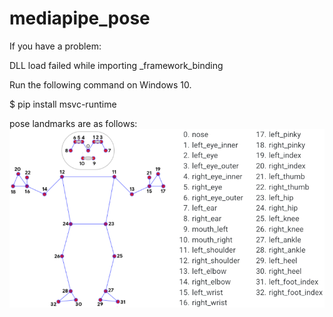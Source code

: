 # mediapipe_pose

If you have a problem: 

DLL load failed while importing _framework_binding

Run the following command on Windows 10.

$ pip install msvc-runtime

pose landmarks are as follows:
<img src='https://github.com/ytakefuji/mediapipe_pose/blob/main/pose_tracking_full_body_landmarks.png' width=772 heigh=438>
